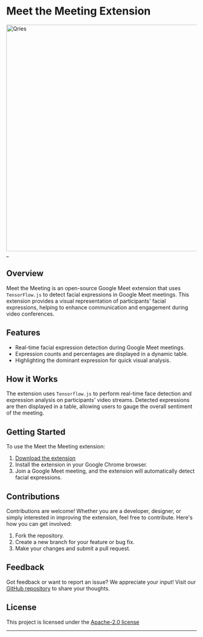 
# Meet the Meeting Extension

<body> 
<img  alt="Qries"
src="https://github.com/hugozanini/meet-the-meeting/blob/main/icons/demo-meet-meeting.gif?raw=true"  width="600">
</body

 _
## Overview

Meet the Meeting is an open-source Google Meet extension that uses `TensorFlow.js` to detect facial expressions in Google Meet meetings. This extension provides a visual representation of participants' facial expressions, helping to enhance communication and engagement during video conferences.

## Features

- Real-time facial expression detection during Google Meet meetings.
- Expression counts and percentages are displayed in a dynamic table.
- Highlighting the dominant expression for quick visual analysis.

## How it Works

The extension uses `Tensorflow.js` to perform real-time face detection and expression analysis on participants' video streams. Detected expressions are then displayed in a table, allowing users to gauge the overall sentiment of the meeting.

## Getting Started

To use the Meet the Meeting extension:

1. [Download the extension]([#](https://chromewebstore.google.com/detail/meet-the-meeting/ikcjmpbkjnebkfpidbcpepejghkhhjlf?hl=pt-br))
2. Install the extension in your Google Chrome browser.
3. Join a Google Meet meeting, and the extension will automatically detect facial expressions.

## Contributions

Contributions are welcome! Whether you are a developer, designer, or simply interested in improving the extension, feel free to contribute. Here's how you can get involved:

1. Fork the repository.
2. Create a new branch for your feature or bug fix.
3. Make your changes and submit a pull request.

## Feedback

Got feedback or want to report an issue? We appreciate your input! Visit our [GitHub repository](https://github.com/hugozanini/meet-the-meeting) to share your thoughts.

## License

This project is licensed under the [Apache-2.0 license](https://github.com/hugozanini/meet-the-meeting?tab=Apache-2.0-1-ov-file)

---

